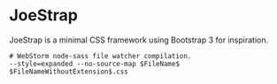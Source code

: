 # JoeStrap
JoeStrap is a minimal CSS framework using Bootstrap 3 for inspiration.

```
# WebStorm node-sass file watcher compilation.
--style=expanded --no-source-map $FileName$ $FileNameWithoutExtension$.css
```
